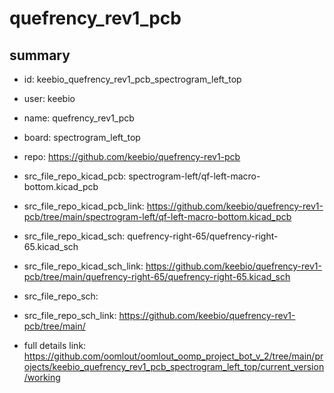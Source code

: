 # quefrency_rev1_pcb
 
## summary 
* id: keebio_quefrency_rev1_pcb_spectrogram_left_top
* user: keebio
* name: quefrency_rev1_pcb
* board: spectrogram_left_top
* repo: https://github.com/keebio/quefrency-rev1-pcb
* src_file_repo_kicad_pcb: spectrogram-left/qf-left-macro-bottom.kicad_pcb
* src_file_repo_kicad_pcb_link: https://github.com/keebio/quefrency-rev1-pcb/tree/main/spectrogram-left/qf-left-macro-bottom.kicad_pcb
* src_file_repo_kicad_sch: quefrency-right-65/quefrency-right-65.kicad_sch
* src_file_repo_kicad_sch_link: https://github.com/keebio/quefrency-rev1-pcb/tree/main/quefrency-right-65/quefrency-right-65.kicad_sch

* src_file_repo_sch: 
* src_file_repo_sch_link: https://github.com/keebio/quefrency-rev1-pcb/tree/main/
* full details link: https://github.com/oomlout/oomlout_oomp_project_bot_v_2/tree/main/projects/keebio_quefrency_rev1_pcb_spectrogram_left_top/current_version/working  







